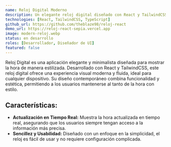 ```yaml
---
name: Reloj Digital Moderno
description: Un elegante reloj digital diseñado con React y TailwindCSS para ofrecer una experiencia visual moderna y fluida. Perfecto para mantenerte al tanto de la hora con estilo y elegancia en cualquier dispositivo.
technologies: [React, TailwindCSS, TypeScript]
github_url: https://github.com/theblaze98/reloj-react
demo_url: https://reloj-react-sepia.vercel.app
image: modern-reloj.webp
status: en desarrollo
roles: [Desarrollador, Diseñador de UI]
featured: false
---
```

Reloj Digital es una aplicación elegante y minimalista diseñada para mostrar la hora de manera estilizada. Desarrollado con React y TailwindCSS, este reloj digital ofrece una experiencia visual moderna y fluida, ideal para cualquier dispositivo. Su diseño contemporáneo combina funcionalidad y estética, permitiendo a los usuarios mantenerse al tanto de la hora con estilo.

## **Características:**
- **Actualización en Tiempo Real:** Muestra la hora actualizada en tiempo real, asegurando que los usuarios siempre tengan acceso a la información más precisa.
- **Sencillez y Usabilidad:** Diseñado con un enfoque en la simplicidad, el reloj es fácil de usar y no requiere configuración complicada.
